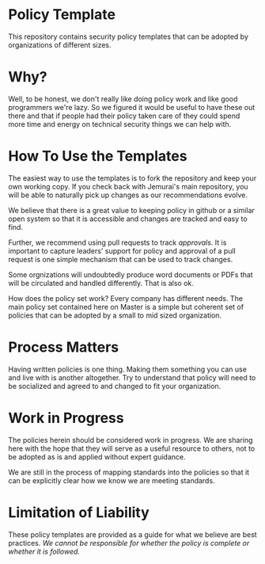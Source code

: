 # Policy Template
This repository contains security policy templates that can be adopted by organizations of different sizes.

# Why?
Well, to be honest, we don't really like doing policy work and like good programmers we're lazy.  So we figured it would be 
useful to have these out there and that if people had their policy taken care of they could spend more time and energy on 
technical security things we can help with.

# How To Use the Templates
The easiest way to use the templates is to fork the repository and
keep your own working copy.  If you check back with Jemurai's main repository, 
you will be able to naturally pick up changes as our recommendations evolve.

We believe that there is a great value to keeping policy in github or a similar open system so that it is accessible and changes are tracked and easy to find.

Further, we recommend using pull requests to track *approvals*.  It is important to capture leaders' support for policy and approval of a pull request is one simple mechanism that can be used to track changes.

Some orgnizations will undoubtedly produce word documents or PDFs that will be circulated and handled differently.  That is also ok.

How does the policy set work?  Every company has different needs.  The main policy set contained here on Master is a simple but coherent set of policies that can be adopted by a small to mid sized organization.

# Process Matters
Having written policies is one thing.  Making them something you can use and live with is another altogether.  Try to understand that policy will need to be socialized and agreed to and changed to fit your organization.

# Work in Progress
The policies herein should be considered work in progress.  We are sharing here with the hope that they will serve as a useful resource to others, not to be adopted as is and applied without expert guidance.

We are still in the process of mapping standards into the policies so that it can be explicitly clear how we know we are meeting standards.

# Limitation of Liability
These policy templates are provided as a guide for what we believe are best practices.  *We cannot be responsible for whether the policy is complete or whether it is followed.*
